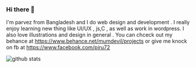 ### Hi there 👋

I'm parvez from Bangladesh and I do web design and development . I really enjoy learning new thing like UI/UX , js,C  , as well as work in wordpress. I also love illustrations and design in general  . You can chceck out my behance at https://www.behance.net/mumdevil/projects or give me knock on fb at  https://www.facebook.com/piru72

![github stats](https://github-readme-stats.vercel.app/api?username=piru72)
